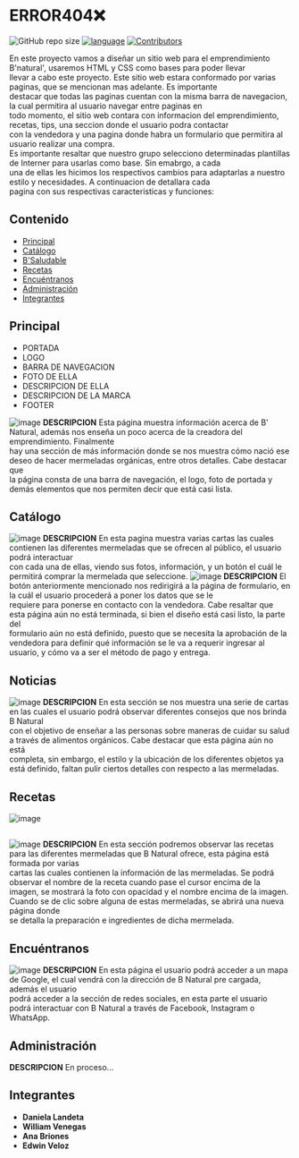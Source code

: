 # ERROR404❌

> 
![GitHub repo size](https://img.shields.io/github/repo-size/dannilandeta/project-dawm-g7)
[![language][language-shield]][language-url]
[![Contributors][contributors-shield]][contributors-url]




[language-shield]: https://img.shields.io/badge/Language-HTML-blue?style=plastic
[language-url]: https://www.java.com/es/download/
[contributors-shield]: https://img.shields.io/badge/contributors-4-success?style=plastic
[contributors-url]: https://github.com/dannilandeta/project-dawm-g7/graphs/contributors

En este proyecto vamos a diseñar un sitio web para el emprendimiento B'natural', usaremos HTML y CSS como bases para poder llevar  
llevar a cabo este proyecto. Este sitio web estara conformado por varias paginas, que se mencionan mas adelante. Es importante  
destacar que todas las paginas cuentan con la misma barra de navegacion, la cual permitira al usuario navegar entre paginas en  
todo momento, el sitio web contara con informacion del emprendimiento, recetas, tips, una seccion donde el usuario podra contactar  
con la vendedora y una pagina donde habra un formulario que permitira al usuario realizar una compra.  
Es importante resaltar que nuestro grupo selecciono determinadas plantillas de Interner para usarlas como base. Sin emabrgo, a cada  
una de ellas les hicimos los respectivos cambios para adaptarlas a nuestro estilo y necesidades. A continuacion de detallara cada  
pagina con sus respectivas caracteristicas y funciones:

## Contenido

* [Principal](#principal)
* [Catálogo](#catálogo)
* [B'Saludable](#noticias)
* [Recetas](#recetas)
* [Encuéntranos](#encuéntranos)
* [Administración](#administración)
* [Integrantes](#integrantes)

## Principal

-	PORTADA
-	LOGO
-	BARRA DE NAVEGACION
-	FOTO DE ELLA
-	DESCRIPCION DE ELLA
-	DESCRIPCION DE LA MARCA
-	FOOTER

![image](https://user-images.githubusercontent.com/54828392/122517536-c4b34a00-cfd5-11eb-8ad6-240e3852987c.png)
**DESCRIPCION** Esta página muestra información acerca de B' Natural, además nos enseña un poco acerca de la creadora del emprendimiento. Finalmente  
hay una sección de más información donde se nos muestra cómo nació ese deseo de hacer mermeladas orgánicas, entre otros detalles. Cabe destacar que  
la página consta de una barra de navegación, el logo, foto de portada y demás elementos que nos permiten decir que está casi lista.  
  
  

## Catálogo
![image](https://user-images.githubusercontent.com/54828392/122517637-e44a7280-cfd5-11eb-91dc-3f863d7abea0.png)
**DESCRIPCION** En esta pagina muestra varias cartas las cuales contienen las diferentes mermeladas que se ofrecen al público, el usuario podrá interactuar  
con cada una de ellas, viendo sus fotos, información, y un botón el cuál le permitirá comprar la mermelada que seleccione.
![image](https://user-images.githubusercontent.com/54828392/122517838-1d82e280-cfd6-11eb-8dfc-31753b02b9c4.png)
**DESCRIPCION** El botón anteriormente mencionado nos redirigirá a la página de formulario, en la cuál el usuario procederá a poner los datos que se le  
requiere para ponerse en contacto con la vendedora. Cabe resaltar que esta página aún no está terminada, si bien el diseño está casi listo, la parte del  
formulario aún no está definido, puesto que se necesita la aprobación de la vendedora para definir qué información se le va a requerir ingresar al  
usuario, y cómo va a ser el método de pago y entrega.  
  
  

## Noticias
![image](https://user-images.githubusercontent.com/54828392/122517903-2ffd1c00-cfd6-11eb-8b7e-8051a6f29ac9.png)
**DESCRIPCION** En esta sección se nos muestra una serie de cartas en las cuales el usuario podrá observar diferentes consejos que nos brinda B Natural  
con el objetivo de enseñar a las personas sobre maneras de cuidar su salud a través de alimentos orgánicos. Cabe destacar que esta página aún no está  
completa, sin embargo, el estilo y la ubicación de los diferentes objetos ya está definido, faltan pulir ciertos detalles con respecto a las mermeladas.


## Recetas
![image](https://github.com/dannilandeta/project-dawm-g7/blob/903907b78de111dd708bdbae02683cf0cdc1c4b5/recetaportada.png)
##
![image](https://github.com/dannilandeta/project-dawm-g7/blob/main/recetas2.png)
**DESCRIPCION** En esta sección podremos observar las recetas para las diferentes mermeladas que B Natural ofrece, esta página está formada por varias  
cartas las cuales contienen la información de las mermeladas. Se podrá observar el nombre de la receta cuando pase el cursor encima de la imagen, se mostrará la foto con opacidad y el nombre encima de la imagen. Cuando se de clic sobre alguna de estas mermeladas, se abrirá una nueva página donde  
se detalla la preparación e ingredientes de dicha mermelada.



## Encuéntranos
![image](https://user-images.githubusercontent.com/54828392/122517617-ddbbfb00-cfd5-11eb-912d-d055b7c764b7.png)
**DESCRIPCION** En esta página el usuario podrá acceder a un mapa de Google, el cual vendrá con la dirección de B Natural pre cargada, además el usuario  
podrá acceder a la sección de redes sociales, en esta parte el usuario podrá interactuar con B Natural a través de Facebook, Instagram o WhatsApp.


## Administración
**DESCRIPCION** En proceso...


## Integrantes
* **Daniela Landeta**
* **William Venegas**
* **Ana Briones**
* **Edwin Veloz**


